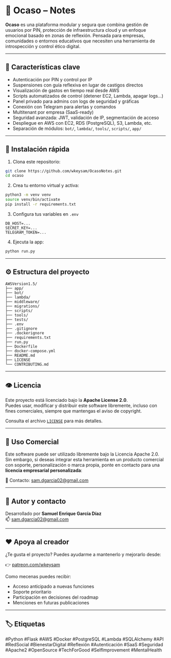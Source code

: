 # 🌅 Ocaso – Notes

**Ocaso** es una plataforma modular y segura que combina gestión de usuarios por PIN, protección de infraestructura cloud y un enfoque emocional basado en zonas de reflexión. Pensada para empresas, comunidades o entornos educativos que necesiten una herramienta de introspección y control ético digital.

---

## 🧠 Características clave

- Autenticación por PIN y control por IP
- Suspensiones con guía reflexiva en lugar de castigos directos
- Visualización de gastos en tiempo real desde AWS
- Scripts automatizados de control (detener EC2, Lambda, apagar logs…)
- Panel privado para admins con logs de seguridad y gráficas
- Conexión con Telegram para alertas y comandos
- Multitenant por empresa (SaaS-ready)
- Seguridad avanzada: JWT, validación de IP, segmentación de acceso
- Despliegue en AWS con EC2, RDS (PostgreSQL), S3, Lambda, etc.
- Separación de módulos: `bot/`, `lambda/`, `tools/`, `scripts/`, `app/`

---

## 🚀 Instalación rápida

1. Clona este repositorio:

```bash
git clone https://github.com/wkeysam/OcasoNotes.git
cd ocaso
```

2. Crea tu entorno virtual y activa:

```bash
python3 -m venv venv
source venv/bin/activate
pip install -r requirements.txt
```

3. Configura tus variables en `.env`

```env
DB_HOST=...
SECRET_KEY=...
TELEGRAM_TOKEN=...
```

4. Ejecuta la app:

```bash
python run.py
```

---

## ⚙️ Estructura del proyecto

```
AWSVersion1.5/
├── app/
├── bot/
├── lambda/
├── middleware/
├── migrations/
├── scripts/
├── tools/
├── tests/
├── .env
├── .gitignore
├── .dockerignore
├── requirements.txt
├── run.py
├── Dockerfile
├── docker-compose.yml
├── README.md
├── LICENSE
└── CONTRIBUTING.md
```

---

## 👁️ Licencia

Este proyecto está licenciado bajo la **Apache License 2.0**.  
Puedes usar, modificar y distribuir este software libremente, incluso con fines comerciales, siempre que mantengas el aviso de copyright.

Consulta el archivo [`LICENSE`](LICENSE) para más detalles.

---

## 💼 Uso Comercial

Este software puede ser utilizado libremente bajo la Licencia Apache 2.0.  
Sin embargo, si deseas integrar esta herramienta en un producto comercial con soporte, personalización o marca propia, ponte en contacto para una **licencia empresarial personalizada**:

📩 Contacto: [sam.dgarcia02@gmail.com](mailto:sam.dgarcia02@gmail.com)

---

## 🤝 Autor y contacto

Desarrollado por **Samuel Enrique García Díaz**  
📫 [sam.dgarcia02@gmail.com](mailto:sam.dgarcia02@gmail.com)

---

## ❤️ Apoya al creador

¿Te gusta el proyecto? Puedes ayudarme a mantenerlo y mejorarlo desde:

👉 [patreon.com/wkeysam](https://patreon.com/wkeysam)

Como mecenas puedes recibir:
- Acceso anticipado a nuevas funciones
- Soporte prioritario
- Participación en decisiones del roadmap
- Menciones en futuras publicaciones

---

## 🏷️ Etiquetas

#Python #Flask #AWS #Docker #PostgreSQL #Lambda #SQLAlchemy #API  
#RedSocial #BienestarDigital #Reflexión #Autenticación #SaaS #Seguridad  
#Apache2 #OpenSource #TechForGood #SelfImprovement #MentalHealth
